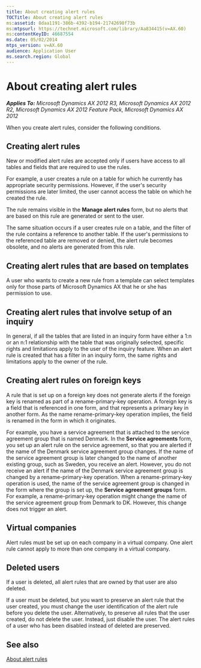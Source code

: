 ```yaml
---
title: About creating alert rules
TOCTitle: About creating alert rules
ms:assetid: 8daa1191-386b-4392-b194-21742698f73b
ms:mtpsurl: https://technet.microsoft.com/library/Aa834415(v=AX.60)
ms:contentKeyID: 46687554
ms.date: 05/02/2014
mtps_version: v=AX.60
audience: Application User
ms.search.region: Global
---
```


# About creating alert rules 


_**Applies To:** Microsoft Dynamics AX 2012 R3, Microsoft Dynamics AX 2012 R2, Microsoft Dynamics AX 2012 Feature Pack, Microsoft Dynamics AX 2012_

When you create alert rules, consider the following conditions.

## Creating alert rules

New or modified alert rules are accepted only if users have access to all tables and fields that are required to use the rules.

For example, a user creates a rule on a table for which he currently has appropriate security permissions. However, if the user's security permissions are later limited, the user cannot access the table on which he created the rule.

The rule remains visible in the **Manage alert rules** form, but no alerts that are based on this rule are generated or sent to the user.

The same situation occurs if a user creates rule on a table, and the filter of the rule contains a reference to another table. If the user's permissions to the referenced table are removed or denied, the alert rule becomes obsolete, and no alerts are generated from this rule.

## Creating alert rules that are based on templates

A user who wants to create a new rule from a template can select templates only for those parts of Microsoft Dynamics AX that he or she has permission to use.

## Creating alert rules that involve setup of an inquiry

In general, if all the tables that are listed in an inquiry form have either a 1:n or an n:1 relationship with the table that was originally selected, specific rights and limitations apply to the user of the inquiry feature. When an alert rule is created that has a filter in an inquiry form, the same rights and limitations apply to the owner of the rule.

## Creating alert rules on foreign keys

A rule that is set up on a foreign key does not generate alerts if the foreign key is renamed as part of a rename-primary-key operation. A foreign key is a field that is referenced in one form, and that represents a primary key in another form. As the name rename-primary-key operation implies, the field is renamed in the form in which it originates.

For example, you have a service agreement that is attached to the service agreement group that is named Denmark. In the **Service agreements** form, you set up an alert rule on the service agreement, so that you are alerted if the name of the Denmark service agreement group changes. If the name of the service agreement group is later changed to the name of another existing group, such as Sweden, you receive an alert. However, you do not receive an alert if the name of the Denmark service agreement group is changed by a rename-primary-key operation. When a rename-primary-key operation is used, the name of the service agreement group is changed in the form where the group is set up, the **Service agreement groups** form. For example, a rename-primary-key operation might change the name of the service agreement group from Denmark to DK. However, this change does not trigger an alert.

## Virtual companies

Alert rules must be set up on each company in a virtual company. One alert rule cannot apply to more than one company in a virtual company.

## Deleted users

If a user is deleted, all alert rules that are owned by that user are also deleted.

If a user must be deleted, but you want to preserve an alert rule that the user created, you must change the user identification of the alert rule before you delete the user. Alternatively, to preserve all rules that the user created, do not delete the user. Instead, just disable the user. The alert rules of a user who has been disabled instead of deleted are preserved.

## See also

[About alert rules](about-alert-rules.md)

  


